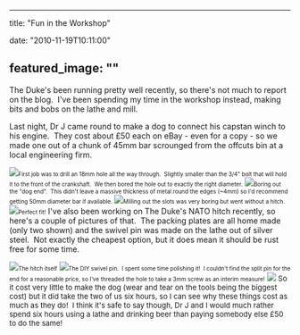
---
title: "Fun in the Workshop"

date: "2010-11-19T10:11:00"

featured_image: ""
---


<a href="http://2.bp.blogspot.com/_62oTnOHwOSo/TOZLYiMns8I/AAAAAAAACN0/s_omBaVvXAs/s1600/IMG_0945.JPG"></a>The Duke's been running pretty well recently, so there's not much to report on the blog.  I've been spending my time in the workshop instead, making bits and bobs on the lathe and mill.

Last night, Dr J came round to make a dog to connect his capstan winch to his engine.  They cost about £50 each on eBay - even for a copy - so we made one out of a chunk of 45mm bar scrounged from the offcuts bin at a local engineering firm.

<a href="http://4.bp.blogspot.com/_62oTnOHwOSo/TOZIpPgaS1I/AAAAAAAACNQ/RTZTD0mLQP0/s1600/IMG_0927.JPG"><img src="http://4.bp.blogspot.com/_62oTnOHwOSo/TOZIpPgaS1I/AAAAAAAACNQ/RTZTD0mLQP0/s320/IMG_0927.JPG"/></a><span style="font-size: x-small;">First job was to drill an 18mm hole all the way through.  Slightly smaller than the 3/4" bolt that will hold it to the front of the crankshaft.  We then bored the hole out to exactly the right diameter.</span>
<a href="http://4.bp.blogspot.com/_62oTnOHwOSo/TOZIpj3dWjI/AAAAAAAACNU/RkTh-zUAfQw/s1600/IMG_0931.JPG"><img src="http://4.bp.blogspot.com/_62oTnOHwOSo/TOZIpj3dWjI/AAAAAAAACNU/RkTh-zUAfQw/s320/IMG_0931.JPG"/></a><span style="font-size: x-small;">Boring out the "dog end".  This didn't leave a massive thickness of metal round the edges (~4mm) so I'd recommend getting 50mm diameter bar if available.</span>
<a href="http://1.bp.blogspot.com/_62oTnOHwOSo/TOZIqNKZb_I/AAAAAAAACNY/44zhDdKrqwo/s1600/IMG_0937.JPG"><img src="http://1.bp.blogspot.com/_62oTnOHwOSo/TOZIqNKZb_I/AAAAAAAACNY/44zhDdKrqwo/s320/IMG_0937.JPG"/></a><span style="font-size: x-small;">Milling out the slots was very boring but went without a hitch.</span>
<a href="http://2.bp.blogspot.com/_62oTnOHwOSo/TOZLYiMns8I/AAAAAAAACN0/s_omBaVvXAs/s1600/IMG_0945.JPG"><img src="http://2.bp.blogspot.com/_62oTnOHwOSo/TOZLYiMns8I/AAAAAAAACN0/s_omBaVvXAs/s320/IMG_0945.JPG"/></a><span style="font-size: x-small;">Perfect fit!</span>
I've also been working on The Duke's NATO hitch recently, so here's a couple of pictures of that.  The packing plates are all home made (only two shown) and the swivel pin was made on the lathe out of silver steel.  Not exactly the cheapest option, but it does mean it should be rust free for some time.

<a href="http://4.bp.blogspot.com/_62oTnOHwOSo/TOZIq7SsohI/AAAAAAAACNg/pETfJuMh90E/s1600/IMG_0946.JPG"><img src="http://4.bp.blogspot.com/_62oTnOHwOSo/TOZIq7SsohI/AAAAAAAACNg/pETfJuMh90E/s320/IMG_0946.JPG"/></a><span style="font-size: x-small;">The hitch itself</span>
<a href="http://4.bp.blogspot.com/_62oTnOHwOSo/TOZIrdJxhgI/AAAAAAAACNk/XXSpzou_LdE/s1600/IMG_0947.JPG"><img src="http://4.bp.blogspot.com/_62oTnOHwOSo/TOZIrdJxhgI/AAAAAAAACNk/XXSpzou_LdE/s320/IMG_0947.JPG"/></a><span style="font-size: x-small;">The DIY swivel pin.  I spent some time polishing it!  I couldn't find the split pin for the end for a reasonable price, so I've threaded the hole to take a 3mm screw as an interim measure!</span>
<a href="http://4.bp.blogspot.com/_62oTnOHwOSo/TOZIrlEvh4I/AAAAAAAACNo/cY66iRtubu8/s1600/IMG_0948.JPG"><img src="http://4.bp.blogspot.com/_62oTnOHwOSo/TOZIrlEvh4I/AAAAAAAACNo/cY66iRtubu8/s320/IMG_0948.JPG"/></a>
<span style="font-size: small;">So it cost very little to make the dog (wear and tear on the tools being the biggest cost) but it did take the two of us six hours, so I can see why these things cost as much as they do!  I think it's safe to say though, Dr J and I would much rather spend six hours using a lathe and drinking beer than paying somebody else £50 to do the same!</span>
